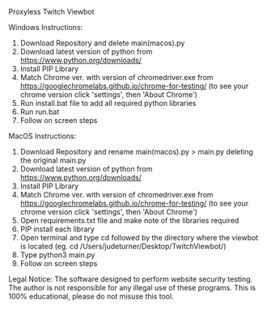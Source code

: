 Proxyless Twitch Viewbot

Windows Instructions:
1) Download Repository and delete main(macos).py
2) Download latest version of python from https://www.python.org/downloads/
3) Install PIP Library
4) Match Chrome ver. with version of chromedriver.exe from https://googlechromelabs.github.io/chrome-for-testing/ (to see your chrome version click 'settings', then 'About Chrome')
5) Run install.bat file to add all required python libraries
6) Run run.bat
7) Follow on screen steps

MacOS Instructions:
1) Download Repository and rename main(macos).py > main.py deleting the original main.py
2) Download latest version of python from https://www.python.org/downloads/
3) Install PIP Library
4) Match Chrome ver. with version of chromedriver.exe from https://googlechromelabs.github.io/chrome-for-testing/ (to see your chrome version click 'settings', then 'About Chrome')
5) Open requirements.txt file and make note of the libraries required
6) PIP install each library
7) Open terminal and type cd followed by the directory where the viewbot is located (eg. cd /Users/judeturner/Desktop/TwitchViewbot/)
8) Type python3 main.py
9) Follow on screen steps

Legal Notice:
The software designed to perform website security testing. The author is not responsible for any illegal use of these programs. This is 100% educational, please do not misuse this tool.
